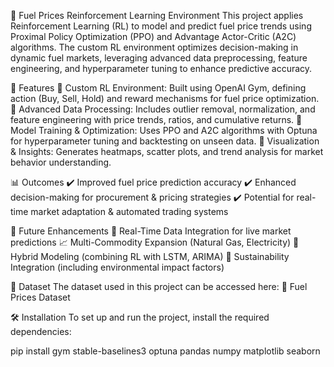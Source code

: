 🚀 Fuel Prices Reinforcement Learning Environment
This project applies Reinforcement Learning (RL) to model and predict fuel price trends using Proximal Policy Optimization (PPO) and Advantage Actor-Critic (A2C) algorithms. The custom RL environment optimizes decision-making in dynamic fuel markets, leveraging advanced data preprocessing, feature engineering, and hyperparameter tuning to enhance predictive accuracy.

📌 Features
🔹 Custom RL Environment: Built using OpenAI Gym, defining action (Buy, Sell, Hold) and reward mechanisms for fuel price optimization.
🔹 Advanced Data Processing: Includes outlier removal, normalization, and feature engineering with price trends, ratios, and cumulative returns.
🔹 Model Training & Optimization: Uses PPO and A2C algorithms with Optuna for hyperparameter tuning and backtesting on unseen data.
🔹 Visualization & Insights: Generates heatmaps, scatter plots, and trend analysis for market behavior understanding.

📊 Outcomes
✔️ Improved fuel price prediction accuracy
✔️ Enhanced decision-making for procurement & pricing strategies
✔️ Potential for real-time market adaptation & automated trading systems

🔮 Future Enhancements
📡 Real-Time Data Integration for live market predictions
📈 Multi-Commodity Expansion (Natural Gas, Electricity)
🧠 Hybrid Modeling (combining RL with LSTM, ARIMA)
🌱 Sustainability Integration (including environmental impact factors)

📂 Dataset
The dataset used in this project can be accessed here:
🔗 Fuel Prices Dataset

🛠️ Installation
To set up and run the project, install the required dependencies:

pip install gym stable-baselines3 optuna pandas numpy matplotlib seaborn
